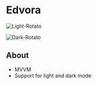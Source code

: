 # Edvora

![Light-Rotato](https://user-images.githubusercontent.com/61842505/188212776-76e18b1a-1bf4-43d1-96b2-164bb5ad96e4.png)

![Dark-Rotato](https://user-images.githubusercontent.com/61842505/188212781-9a40586f-04b0-41fd-aafe-3843e4d41a58.png)

## About
- MVVM
- Support for light and dark mode
